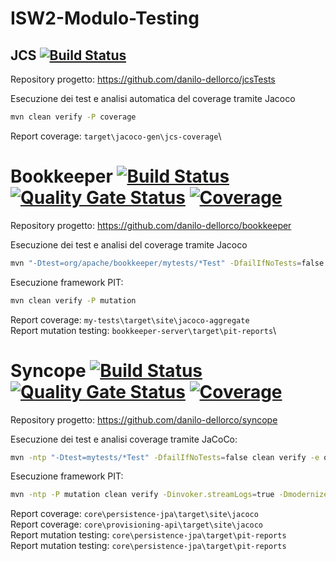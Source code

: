 # ISW2-Modulo-Testing

## JCS   [![Build Status](https://travis-ci.com/danilo-dellorco/jcsTests.svg?branch=master)](https://travis-ci.com/danilo-dellorco/jcsTests)
Repository progetto: https://github.com/danilo-dellorco/jcsTests
  
Esecuzione dei test e analisi automatica del coverage tramite Jacoco
```bash
mvn clean verify -P coverage
```
Report coverage: ```target\jacoco-gen\jcs-coverage```\

# Bookkeeper  [![Build Status](https://travis-ci.com/danilo-dellorco/bookkeeper.svg?branch=master)](https://travis-ci.com/danilo-dellorco/bookkeeper) [![Quality Gate Status](https://sonarcloud.io/api/project_badges/measure?project=danilo-dellorco_bookkeeper&metric=alert_status)](https://sonarcloud.io/dashboard?id=danilo-dellorco_bookkeeper) [![Coverage](https://sonarcloud.io/api/project_badges/measure?project=danilo-dellorco_bookkeeper&metric=coverage)](https://sonarcloud.io/dashboard?id=danilo-dellorco_bookkeeper)
Repository progetto: https://github.com/danilo-dellorco/bookkeeper
  
Esecuzione dei test e analisi del coverage tramite Jacoco
```bash
mvn "-Dtest=org/apache/bookkeeper/mytests/*Test" -DfailIfNoTests=false clean verify -e org.jacoco:jacoco-maven-plugin:prepare-agent
```

Esecuzione framework PIT:
```bash
mvn clean verify -P mutation
```
Report coverage: ```my-tests\target\site\jacoco-aggregate```\
Report mutation testing:  ```bookkeeper-server\target\pit-reports```\


# Syncope [![Build Status](https://travis-ci.com/danilo-dellorco/syncope.svg?branch=master)](https://travis-ci.com/danilo-dellorco/syncope) [![Quality Gate Status](https://sonarcloud.io/api/project_badges/measure?project=danilo-dellorco_syncope&metric=alert_status)](https://sonarcloud.io/dashboard?id=danilo-dellorco_syncope) [![Coverage](https://sonarcloud.io/api/project_badges/measure?project=danilo-dellorco_syncope&metric=coverage)](https://sonarcloud.io/dashboard?id=danilo-dellorco_syncope)
Repository progetto: https://github.com/danilo-dellorco/syncope
  
Esecuzione dei test e analisi coverage tramite JaCoCo:
```bash
mvn -ntp "-Dtest=mytests/*Test" -DfailIfNoTests=false clean verify -e org.jacoco:jacoco-maven-plugin:prepare-agent -Dinvoker.streamLogs=true -Dmodernizer.skip=true -Dianal.skip=true -Drat.skip=true -Dcheckstyle.skip=true -Dsass.skip=true -Dmaven.javadoc.skip=true
```
Esecuzione framework PIT:
```bash
mvn -ntp -P mutation clean verify -Dinvoker.streamLogs=true -Dmodernizer.skip=true -Dianal.skip=true -Drat.skip=true -Dcheckstyle.skip=true -Dsass.skip=true -Dmaven.javadoc.skip=true
```
Report coverage: ```core\persistence-jpa\target\site\jacoco```\
Report coverage: ```core\provisioning-api\target\site\jacoco```\
Report mutation testing: ```core\persistence-jpa\target\pit-reports```\
Report mutation testing: ```core\persistence-jpa\target\pit-reports```
